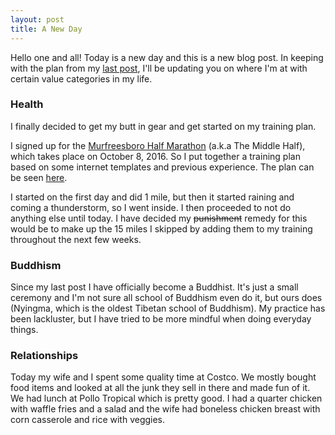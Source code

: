 ```yaml
---
layout: post
title: A New Day
---
```


Hello one and all! Today is a new day and this is a new blog post. In keeping with the plan from my [last post](http://outofbreath.org/2016/05/03/failure-is-an-option.html), I'll be updating you on where I'm at with certain value categories in my life.

### Health

I finally decided to get my butt in gear and get started on my training plan.

I signed up for the [Murfreesboro Half Marathon](http://www.themiddlehalf.com/) (a.k.a The Middle Half), which takes place on October 8, 2016. So I put together a training plan based on some internet templates and previous experience. The plan can be seen [here](https://docs.google.com/spreadsheets/d/1UjtOS-HA-osYjxBeY7e3tE5_z99xrrar93FsYxUwg8U/edit#gid=0).

I started on the first day and did 1 mile, but then it started raining and coming a thunderstorm, so I went inside. I then proceeded to not do anything else until today. I have decided my ~~punishment~~ remedy for this would be to make up the 15 miles I skipped by adding them to my training throughout the next few weeks.

### Buddhism

Since my last post I have officially become a Buddhist. It's just a small ceremony and I'm not sure all school of Buddhism even do it, but ours does (Nyingma, which is the oldest Tibetan school of Buddhism). My practice has been lackluster, but I have tried to be more mindful when doing everyday things.

### Relationships

Today my wife and I spent some quality time at Costco. We mostly bought food items and looked at all the junk they sell in there and made fun of it. We had lunch at Pollo Tropical which is pretty good. I had a quarter chicken with waffle fries and a salad and the wife had boneless chicken breast with corn casserole and rice with veggies.



